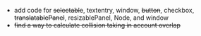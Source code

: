 - add code for ~~selectable~~, textentry, window, ~~button~~, checkbox, ~~translatablePanel~~, resizablePanel, Node, and window
- ~~find a way to calculate collision taking in account overlap~~
